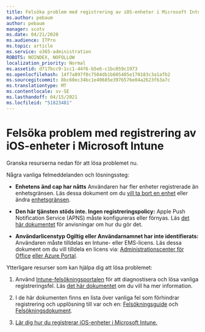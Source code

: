 ```yaml
---
title: Felsöka problem med registrering av iOS-enheter i Microsoft Intune
ms.author: pebaum
author: pebaum
manager: scotv
ms.date: 04/21/2020
ms.audience: ITPro
ms.topic: article
ms.service: o365-administration
ROBOTS: NOINDEX, NOFOLLOW
localization_priority: Normal
ms.assetid: d717bcc9-1cc1-44f6-b5e6-c1bc059c1973
ms.openlocfilehash: 14f7a897f0c7504db1b605485e170183c3a1afb2
ms.sourcegitcommit: 8bc60ec34bc1e40685e3976576e04a2623f63a7c
ms.translationtype: MT
ms.contentlocale: sv-SE
ms.lasthandoff: 04/15/2021
ms.locfileid: "51823481"
---
```

# <a name="troubleshoot-issues-with-enrolling-ios-devices-in-microsoft-intune"></a>Felsöka problem med registrering av iOS-enheter i Microsoft Intune

Granska resurserna nedan för att lösa problemet nu. 
  
Några vanliga felmeddelanden och lösningssteg:
  
- **Enhetens änd cap har nåtts** Användaren har fler enheter registrerade än enhetsgränsen. Läs dessa dokument om du [vill ta bort en enhet](https://docs.microsoft.com/intune/devices-wipe) eller ändra [enhetsgränsen](https://docs.microsoft.com/intune/enrollment-restrictions-set#set-device-limit-restrictions).
    
- **Den här tjänsten stöds inte. Ingen registreringspolicy:** Apple Push Notification Service (APNS) måste konfigureras eller förnyas. Läs [det här dokumentet](https://docs.microsoft.com/intune/apple-mdm-push-certificate-get) för anvisningar om hur du gör det. 
    
- **Användarlicenstyp Ogiltig eller Användarnamnet har inte identifierats:** Användaren måste tilldelas en Intune- eller EMS-licens. Läs dessa dokument om du vill tilldela en licens via: [Administrationscenter för Office](https://docs.microsoft.com/intune/licenses-assign) [eller Azure Portal](https://docs.microsoft.com/azure/active-directory/license-users-groups).
    
Ytterligare resurser som kan hjälpa dig att lösa problemet:
  
1. Använd [Intune-felsökningsportalen](https://devicemanagement.microsoft.com/#blade/Microsoft_Intune_DeviceSettings/TroubleshootBlade) för att diagnostisera och lösa vanliga registreringsfel. Läs [det här dokumentet](https://docs.microsoft.com/intune/help-desk-operators) om du vill ha mer information. 
    
2. I de här dokumenten finns en lista över vanliga fel som förhindrar registrering och upplösning till var och en: [Felsökningsguide](https://support.microsoft.com/help/4039809/troubleshooting-ios-device-enrollment-in-intune) och [Felsökningsdokument](https://docs.microsoft.com/troubleshoot/mem/intune/troubleshoot-device-enrollment-in-intune).
    
3. [Lär dig hur du registrerar iOS-enheter i Microsoft Intune.](https://docs.microsoft.com/intune/ios-enroll)
    

